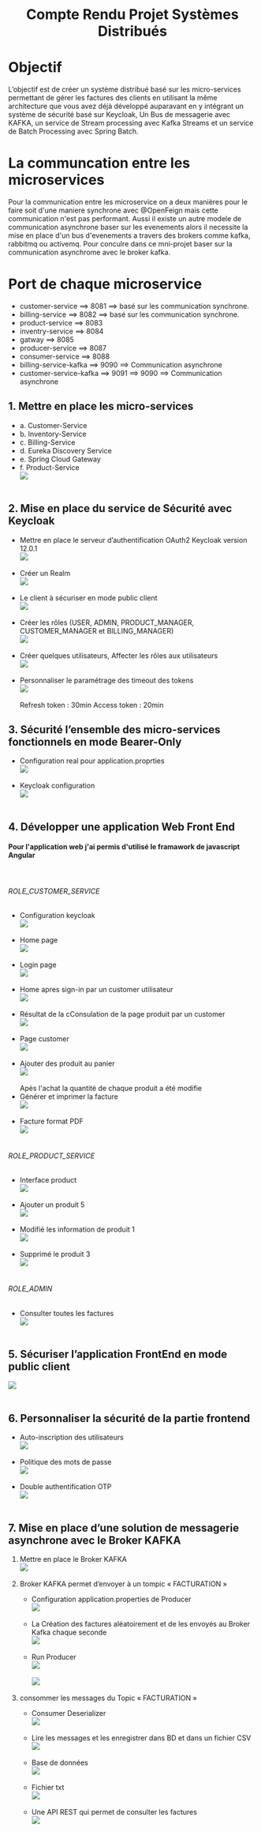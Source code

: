 <center><h1>Compte Rendu Projet Systèmes Distribués</h1></center>
<h1>Objectif</h1>
<p>L’objectif est de créer un système distribué basé sur les micro-services permettant de gérer les factures 
des clients en utilisant la même architecture que vous avez déjà développé auparavant en y intégrant 
un système de sécurité basé sur Keycloak, Un Bus de messagerie avec KAFKA, un service de Stream 
processing avec Kafka Streams et un service de Batch Processing avec Spring Batch.</p>
<h1>La communcation entre les microservices</h1>
<p>Pour la communication entre les microservice on a deux manières pour le faire soit d'une maniere synchrone avec 
@OpenFeign mais cette communication n'est pas performant. Aussi il existe un autre modele de communication  asynchrone baser sur les evenements 
alors il necessite la mise en place d'un bus d'evenements a travers des brokers comme kafka, rabbitmq ou activemq.
Pour conculre dans ce mni-projet baser sur la communication asynchrome avec le broker kafka.</p>
<h1>Port de chaque microservice</h1>
<ul>
    <li>customer-service ==> 8081 ==> basé sur les communication synchrone.</li>
    <li>billing-service ==> 8082 ==> basé sur les communication synchrone.</li>
    <li>product-service ==> 8083</li>
    <li>inventry-service ==> 8084</li>
    <li>gatway ==> 8085</li>
    <li>producer-service ==> 8087</li>
    <li>consumer-service ==> 8088</li>
    <li>billing-service-kafka ==> 9090 ==> Communication asynchrone</li>
    <li>customer-service-kafka ==> 9091 ==> 9090 ==> Communication asynchrone</li>
</ul>
<h2>1. Mettre en place les micro-services</h2>
<ul>
    <li>a. Customer-Service</li>
    <li>b. Inventory-Service</li>
    <li>c. Billing-Service</li>
    <li>d. Eureka Discovery Service</li>
    <li>e. Spring Cloud Gateway</li>
    <li>f. Product-Service</li>
    <img src="screens/1.JPG" /><br><br>
</ul>
<h2>2. Mise en place du service de Sécurité avec Keycloak</h2>
<ul>
    <li>Mettre en place le serveur d’authentification OAuth2 Keycloak version 12.0.1</li>
    <img src="screens/2.JPG" /><br><br>
    <li>Créer un Realm</li>
    <img src="screens/3.JPG" /><br><br>
    <li>Le client à sécuriser en mode public client</li>
    <img src="screens/4.JPG" /><br><br>
    <li>Créer les rôles (USER, ADMIN, PRODUCT_MANAGER, CUSTOMER_MANAGER et BILLING_MANAGER) </li>
    <img src="screens/5.JPG" /><br><br>
    <li>Créer quelques utilisateurs, Affecter les rôles aux utilisateurs</li>
    <img src="screens/6.JPG" /><br><br>
    <li>Personnaliser le paramétrage des timeout des tokens</li>
    <img src="screens/7.JPG" /><br><br>
    <span>Refresh token : 30min</span>
    <span>Access token : 20min</span>
</ul>
<h2>3. Sécurité l’ensemble des micro-services fonctionnels en mode Bearer-Only</h2>
<ul>
    <li>Configuration real pour application.proprties</li>
    <img src="screens/8.JPG" /><br><br>
    <li>Keycloak configuration</li>
    <img src="screens/9.JPG" /><br><br>
</ul>
<h2>4. Développer une application Web Front End</h2>
<h4>Pour l'application web j'ai permis d'utilisé le framawork de javascript Angular</h4>
<br>
<h6>ROLE_CUSTOMER_SERVICE</h6>
<ul>
    <li>Configuration keycloak</li>
    <img src="screens/10.JPG" /><br><br>
    <li>Home page</li>
    <img src="screens/11.JPG" /><br><br>
    <li>Login page</li>
    <img src="screens/12.JPG" /><br><br>
    <li>Home apres sign-in par un customer utilisateur</li>
    <img src="screens/13.JPG" /><br><br>
    <li>Résultat de la cConsulation de la page produit par un customer</li>
    <img src="screens/erreur.JPG" /><br><br>
    <li>Page customer</li>
    <img src="screens/15.JPG" /><br><br>
    <li>Ajouter des produit au panier</li>
    <img src="screens/16.JPG" /><br><br>
    <span>Apès l'achat la quantité de chaque produit a été modifie</span>
    <li>Générer et imprimer la facture</li>
    <img src="screens/16-1.JPG" /><br><br>
    <li>Facture format PDF</li>
    <img src="screens/facture-pdf.JPG" /><br><br>
</ul>
<h6>ROLE_PRODUCT_SERVICE</h6>
<ul>
    <li>Interface product</li>
    <img src="screens/17.JPG" /><br><br>
    <li>Ajouter un produit 5</li>
    <img src="screens/18.JPG" /><br><br>
    <li>Modifié les information de produit 1</li>
    <img src="screens/19.JPG" /><br><br>
    <li>Supprimé le produit 3</li>
    <img src="screens/20.JPG" /><br><br>
</ul>
<h6>ROLE_ADMIN</h6>
<ul>
    <li>Consulter toutes les factures</li>
    <img src="screens/33-ADMIN.JPG" /><br><br>
</ul>
<h2>5. Sécuriser l’application FrontEnd en mode public client</h2>
<img src="screens/10.JPG" /><br><br>
<h2>6. Personnaliser la sécurité de la partie frontend</h2>
<ul>
    <li>Auto-inscription des utilisateurs</li>
    <img src="screens/23.JPG" /><br><br>
    <li>Politique des mots de passe</li>
    <img src="screens/21.JPG" /><br><br>
    <li>Double authentification OTP</li>
    <img src="screens/22.JPG" /><br><br>
</ul>
<h2>7. Mise en place d’une solution de messagerie asynchrone avec le Broker KAFKA</h2>
<ol>
    <li>Mettre en place le Broker KAFKA</li> 
    <img src="screens/24.JPG" /><br><br>
    <li>Broker KAFKA permet d’envoyer à un tompic « FACTURATION »</li> 
    <ul>
        <li>Configuration application.properties de Producer</li>
        <img src="screens/25.JPG" /><br><br>
        <li>La Création des factures aléatoirement et de les envoyés au Broker Kafka chaque seconde</li>
        <img src="screens/26.JPG" /><br><br>
        <li>Run Producer</li>
        <img src="screens/27.JPG" /><br><br>
        <img src="screens/29.JPG" /><br><br>
    </ul>
    <li>consommer les messages du Topic « FACTURATION »</li>
    <ul>
        <li>Consumer Deserializer</li>
        <img src="screens/28-1.JPG" /><br><br>
        <li>Lire les messages et les enregistrer dans BD et  dans un fichier CSV</li>
        <img src="screens/31.JPG" /><br><br>
        <li>Base de données</li>
        <img src="screens/30.JPG" /><br><br>
        <li>Fichier txt</li>
        <img src="screens/32.JPG" /><br><br>
        <li>Une API REST qui permet de consulter les factures</li>
        <img src="screens/33-ADMIN.JPG" />
    </ul>
</ol>